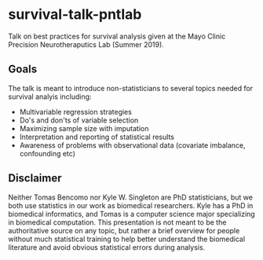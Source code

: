 # survival-talk-pntlab
Talk on best practices for survival analysis given at the Mayo Clinic Precision Neurotheraputics Lab (Summer 2019). 

## Goals
The talk is meant to introduce non-statisticians to 
several topics needed for survival analyis including:
* Multivariable regression strategies
* Do's and don'ts of variable selection
* Maximizing sample size with imputation
* Interpretation and reporting of statistical results
* Awareness of problems with observational data (covariate imbalance, confounding etc)

## Disclaimer
Neither Tomas Bencomo nor Kyle W. Singleton are PhD statisticians, but
we both use statistics in our work as biomedical researchers.
Kyle has a PhD in biomedical informatics, and Tomas is a computer science major 
specializing in biomedical computation. 
This presentation is not meant to be the authoritative source on any topic, but rather
a brief overview for people without much statistical training to help better
understand the biomedical literature and avoid obvious statistical errors 
during analysis.

